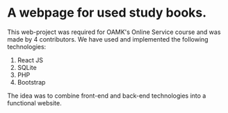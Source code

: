 # A webpage for used study books.

This web-project was required for OAMK's Online Service course and was made by 4 contributors.
We have used and implemented the following technologies:

1) React JS
2) SQLite
3) PHP
4) Bootstrap

The idea was to combine front-end and back-end technologies into a functional website.
